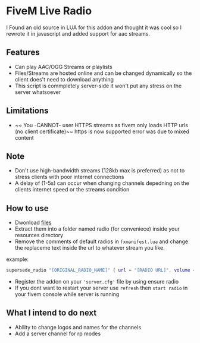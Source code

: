 # FiveM Live Radio

I Found an old source in LUA for this addon and thought it was cool so I rewrote it in javascript and added support for aac streams.

## Features

- Can play AAC/OGG Streams or playlists
- Files/Streams are hosted online and can be changed dynamically so the client does't need to download anything
- This script is commpletely server-side it won't put any stress on the server whatsoever

## Limitations

- ~~ You -CANNOT- user HTTPS streams as fivem only loads HTTP urls (no client certificate)~~ https is now supported error was due to mixed content

## Note

- Don't use high-bandwidth streams (128kb max is preferred) as not to stress clients with poor internet connections
- A delay of (1-5s) can occur when changing channels depedning on the clients internet speed or the streams condition

## How to use

- Dwonload [files](https://github.com/cryptic-dev/fivem-live-radio/releases/download/1.0.0/fivem-live-radio.zip/)
- Extract them into a folder named radio (for conveniece) inside your resources directory
- Remove the comments of default radios in `fxmanifest.lua` and change the replaceme text inside the url to whatever stream you like.

example:

```lua
supersede_radio "[ORIGINAL_RADIO_NAME]" { url = "[RADIO URL]", volume = 0.5, name = "[NEW RADIO NAME]" }
```

- Register the addon on your `'server.cfg'` file by using ensure radio
- If you dont want to restart your server use `refresh` then `start radio` in your fivem console while server is running

## What I intend to do next

- Ability to change logos and names for the channels
- Add a server channel for rp modes
